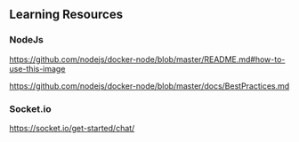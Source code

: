 ## Learning Resources
### NodeJs
https://github.com/nodejs/docker-node/blob/master/README.md#how-to-use-this-image

https://github.com/nodejs/docker-node/blob/master/docs/BestPractices.md

### Socket.io
https://socket.io/get-started/chat/
